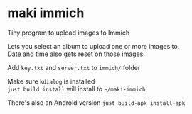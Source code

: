 # maki immich

Tiny program to upload images to Immich

Lets you select an album to upload one or more images to.<br/>
Date and time also gets reset on those images.

Add `key.txt` and `server.txt` to `immich/` folder

Make sure `kdialog` is installed<br/>
`just build install` will install to `~/maki-immich`

There's also an Android version `just build-apk install-apk`
